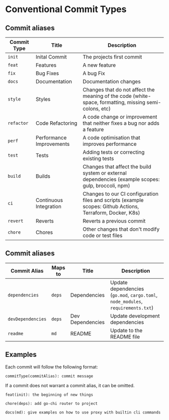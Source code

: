 # Conventional Commit Types

## Commit aliases

| Commit Type | Title                    | Description                                                                                                 |
|-------------|--------------------------|-------------------------------------------------------------------------------------------------------------|
| `init`      | Inital Commit            | The projects first commit                                                                                   |
| `feat`      | Features                 | A new feature                                                                                               |
| `fix`       | Bug Fixes                | A bug Fix                                                                                                   |
| `docs`      | Documentation            | Documentation changes                                                                                       |
| `style`     | Styles                   | Changes that do not affect the meaning of the code (white-space, formatting, missing semi-colons, etc)      |
| `refactor`  | Code Refactoring         | A code change or improvement that neither fixes a bug nor adds a feature                                    |
| `perf`      | Performance Improvements | A code optimisation that improves performance                                                               |
| `test`      | Tests                    | Adding tests or correcting existing tests                                                                   |
| `build`     | Builds                   | Changes that affect the build system or external dependencies (example scopes: gulp, broccoli, npm)         |
| `ci`        | Continuous Integration   | Changes to our CI configuration files and scripts (example scopes: Github Actions, Terraform, Docker, K8s)  |
| `revert`    | Reverts                  | Reverts a previous commit                                                                                   |
| `chore`     | Chores                   | Other changes that don't modify code or test files                                                          |

## Commit aliases

| Commit Alias       | Maps to | Title             | Description                                                                       |
|--------------------|---------|-------------------|-----------------------------------------------------------------------------------|
| `dependencies`     | `deps`  | Dependencies      | Update dependencies (`go.mod`, `cargo.toml`, `node_modules`, `requirements.txt`)  |
| `devDependencies`  | `deps`  | Dev Dependencies  | Update development dependencies                                                   |
| `readme`           | `md`    | README            | Update to the README file                                                         |

## Examples
Each commit will follow the following format:
```
commitType(commitAlias): commit message
```
If a commit does not warrant a commit alias, it can be omitted.
```
feat(init): the beginning of new things
```
```
chore(deps): add go-chi router to project
```
```
docs(md): give examples on how to use proxy with builtin cli commands
```

